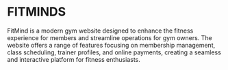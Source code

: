 # FITMINDS
FitMind is a modern gym website designed to enhance the fitness experience for members and streamline operations for gym owners. The website offers a range of features focusing on membership management, class scheduling, trainer profiles, and online payments, creating a seamless and interactive platform for fitness enthusiasts.
